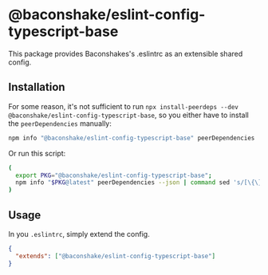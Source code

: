 # @baconshake/eslint-config-typescript-base

This package provides Baconshakes's .eslintrc as an extensible shared config.

## Installation

For some reason, it's not sufficient to run `npx install-peerdeps --dev @baconshake/eslint-config-typescript-base`,
so you either have to install the `peerDependencies` manually:

```sh
npm info "@baconshake/eslint-config-typescript-base" peerDependencies
```

Or run this script:

```sh
(
  export PKG="@baconshake/eslint-config-typescript-base";
  npm info "$PKG@latest" peerDependencies --json | command sed 's/[\{\},]//g ; s/: /@/g' | xargs npm install --save-dev "$PKG@latest"
)
```

## Usage

In you `.eslintrc`, simply extend the config.

```json
{
  "extends": ["@baconshake/eslint-config-typescript-base"]
}
```
